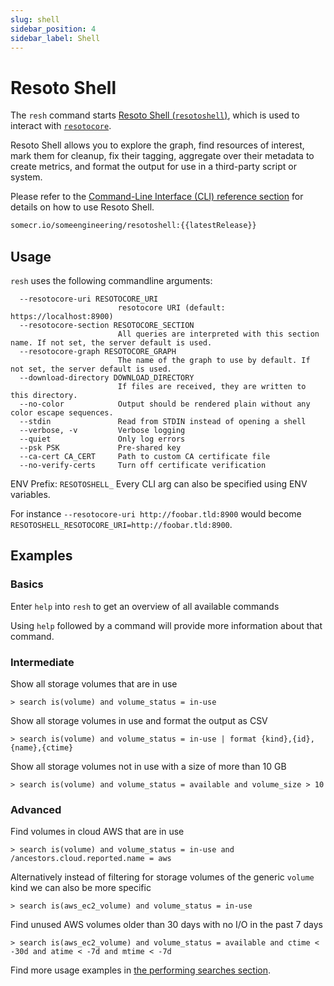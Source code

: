 ```yaml
---
slug: shell
sidebar_position: 4
sidebar_label: Shell
---
```


# Resoto Shell

The `resh` command starts [Resoto Shell (`resotoshell`)](https://github.com/someengineering/resoto/tree/main/resotoshell), which is used to interact with [`resotocore`](./core.md).

Resoto Shell allows you to explore the graph, find resources of interest, mark them for cleanup, fix their tagging, aggregate over their metadata to create metrics, and format the output for use in a third-party script or system.

Please refer to the [Command-Line Interface (CLI) reference section](../../reference/cli/index.md) for details on how to use Resoto Shell.

```bash title="Resoto Shell Docker image"
somecr.io/someengineering/resotoshell:{{latestRelease}}
```

## Usage

`resh` uses the following commandline arguments:

```
  --resotocore-uri RESOTOCORE_URI
                        resotocore URI (default: https://localhost:8900)
  --resotocore-section RESOTOCORE_SECTION
                        All queries are interpreted with this section name. If not set, the server default is used.
  --resotocore-graph RESOTOCORE_GRAPH
                        The name of the graph to use by default. If not set, the server default is used.
  --download-directory DOWNLOAD_DIRECTORY
                        If files are received, they are written to this directory.
  --no-color            Output should be rendered plain without any color escape sequences.
  --stdin               Read from STDIN instead of opening a shell
  --verbose, -v         Verbose logging
  --quiet               Only log errors
  --psk PSK             Pre-shared key
  --ca-cert CA_CERT     Path to custom CA certificate file
  --no-verify-certs     Turn off certificate verification
```

ENV Prefix: `RESOTOSHELL_` Every CLI arg can also be specified using ENV variables.

For instance `--resotocore-uri http://foobar.tld:8900` would become `RESOTOSHELL_RESOTOCORE_URI=http://foobar.tld:8900`.

## Examples

### Basics

Enter `help` into `resh` to get an overview of all available commands

Using `help` followed by a command will provide more information about that command.

### Intermediate

Show all storage volumes that are in use

```
> search is(volume) and volume_status = in-use
```

Show all storage volumes in use and format the output as CSV

```
> search is(volume) and volume_status = in-use | format {kind},{id},{name},{ctime}
```

Show all storage volumes not in use with a size of more than 10 GB

```
> search is(volume) and volume_status = available and volume_size > 10
```

### Advanced

Find volumes in cloud AWS that are in use

```
> search is(volume) and volume_status = in-use and /ancestors.cloud.reported.name = aws
```

Alternatively instead of filtering for storage volumes of the generic `volume` kind we can also be more specific

```
> search is(aws_ec2_volume) and volume_status = in-use
```

Find unused AWS volumes older than 30 days with no I/O in the past 7 days

```
> search is(aws_ec2_volume) and volume_status = available and ctime < -30d and atime < -7d and mtime < -7d
```

Find more usage examples in [the performing searches section](../../getting-started/performing-searches.md).
